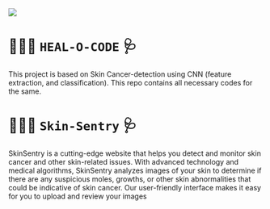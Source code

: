 
<img src="https://github.com/charan2308/heal/blob/main/assets/Bannerfinal">

# 🧑🏻‍⚕️ `HEAL-O-CODE` 🩺

This project is based on Skin Cancer-detection using CNN (feature extraction, and classification). This repo contains all necessary codes for the same.


# 🧑🏻‍⚕️ `Skin-Sentry` 🩺

SkinSentry is a cutting-edge website that helps you detect and monitor skin cancer and other skin-related issues. With advanced technology and medical algorithms, SkinSentry analyzes images of your skin to determine if there are any suspicious moles, growths, or other skin abnormalities that could be indicative of skin cancer. Our user-friendly interface makes it easy for you to upload and review your images
